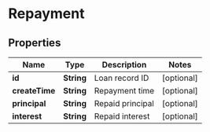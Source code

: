 

# Repayment

## Properties

Name | Type | Description | Notes
------------ | ------------- | ------------- | -------------
**id** | **String** | Loan record ID |  [optional]
**createTime** | **String** | Repayment time |  [optional]
**principal** | **String** | Repaid principal |  [optional]
**interest** | **String** | Repaid interest |  [optional]



